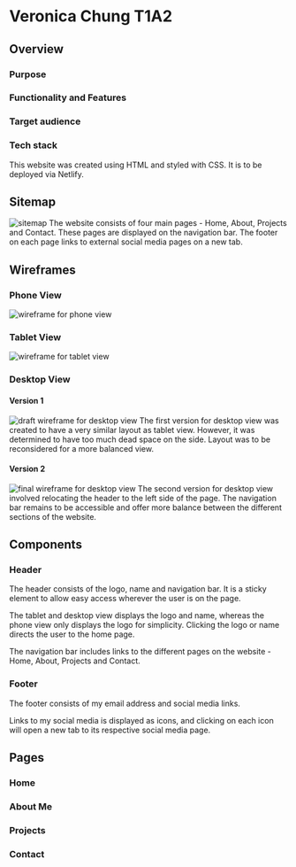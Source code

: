 # Veronica Chung T1A2

## Overview

### Purpose

### Functionality and Features

### Target audience

### Tech stack
This website was created using HTML and styled with CSS. It is to be deployed via Netlify.

## Sitemap
![sitemap](docs/sitemap.png)
The website consists of four main pages - Home, About, Projects and Contact. These pages are displayed on the navigation bar. The footer on each page links to external social media pages on a new tab.

## Wireframes

### Phone View
![wireframe for phone view](docs/wireframe-phone.png)

### Tablet View
![wireframe for tablet view](docs/wireframe-tablet.png)

### Desktop View

#### Version 1
![draft wireframe for desktop view](docs/wireframe-desktop-1.png)
The first version for desktop view was created to have a very similar layout as tablet view. However, it was determined to have too much dead space on the side. Layout was to be reconsidered for a more balanced view.

#### Version 2
![final wireframe for desktop view](docs/wireframe-desktop-2.png)
The second version for desktop view involved relocating the header to the left side of the page. The navigation bar remains to be accessible and offer more balance between the different sections of the website.

## Components

### Header
The header consists of the logo, name and navigation bar. It is a sticky element to allow easy access wherever the user is on the page.

The tablet and desktop view displays the logo and name, whereas the phone view only displays the logo for simplicity. Clicking the logo or name directs the user to the home page.

The navigation bar includes links to the different pages on the website - Home, About, Projects and Contact.

### Footer
The footer consists of my email address and social media links.

Links to my social media is displayed as icons, and clicking on each icon will open a new tab to its respective social media page.

## Pages

### Home

### About Me

### Projects

### Contact
